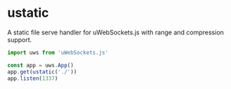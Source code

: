 # ustatic

A static file serve handler for uWebSockets.js with range and compression support.

```js
import uws from 'uWebSockets.js'

const app = uws.App()
app.get(ustatic('./'))
app.listen(1337)
```
